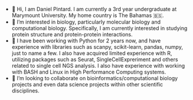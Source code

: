 - 👋 Hi, I am Daniel Pintard. I am currently a 3rd year undergraduate at Marymount University. My home country is The Bahamas 🇧🇸.
- 👀 I’m interested in biology, particularly molecular biology and computational biology. Specifically, I am currently interested in studying protein 
  structure and protein-protein interactions. 
- 🌱 I have been working with Python for 2 years now, and have experience with libraries such as scanpy, scikit-learn, pandas, numpy,   
  just to name a few. I also have acquired limited experience with R, utilizing packages such as Seurat, SingleCellExpreriment and others related to single cell NGS analysis.
  I also have experience with working with BASH and Linux in High Performance Computing systems.
- 💞️ I’m looking to collaborate on bioinformatics/computational biology projects and even data science projects within other scientific disciplines. 


<!---
danielpintard/danielpintard is a ✨ special ✨ repository because its `README.md` (this file) appears on your GitHub profile.
You can click the Preview link to take a look at your changes.
--->
